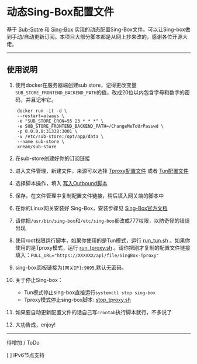 # 动态Sing-Box配置文件

基于 [Sub-Sotre](https://github.com/sub-store-org/Sub-Store) 和 [Sing-Box](https://github.com/SagerNet/sing-box) 实现的动态配置Sing-Box文件。可以让Sing-box做到手动/自动更新订阅。本项目大部分脚本都是从网上抄来改的，感谢各位开源大佬。

---

## 使用说明

1. 使用docker在服务器端创建sub store，记得更改变量`SUB_STORE_FRONTEND_BACKEND_PATH`的值，改成20位以内包含字母和数字的密码，并且记牢它。

```
	docker run -it -d \
	--restart=always \
	-e "SUB_STORE_CRON=55 23 * * *" \
	-e SUB_STORE_FRONTEND_BACKEND_PATH=/ChangeMeToUrPasswd \
	-p 0.0.0.0:31338:3001 \
	-v /etc/sub-store:/opt/app/data \
	--name sub-store \
	xream/sub-store
```

2. 在sub-store创建好你的订阅链接

3. 进入文件管理，新建文件，来源可以选择 [Tproxy配置文件](https://raw.githubusercontent.com/TooonyChen/Sing-Box-Dynamic-Config/refs/heads/main/SingBoxConfig_TProxy_DevVersion) 或者 [Tun配置文件](https://raw.githubusercontent.com/TooonyChen/Sing-Box-Dynamic-Config/refs/heads/main/SingBoxConfig_Tun_DevVersion)

4. 选择脚本操作，填入 [写入Outbound脚本](https://raw.githubusercontent.com/TooonyChen/Sing-Box-Dynamic-Config/refs/heads/main/scriptForAddingOutbound.js)

5. 保存，在文件管理中复制配置文件链接，稍后填入网关端的脚本中

6. 在你的Linux网关安装好 Sing-Box，安装步骤见 [Sing-Box官方文档](https://sing-box.sagernet.org/installation/package-manager/)

7. 请你把`/usr/bin/sing-box`和`/etc/sing-box`都改成777权限，以防奇怪的错误出现

8. 使用root权限运行脚本，如果你使用的是Tun模式，运行 [run_tun.sh](https://github.com/TooonyChen/Sing-Box-Dynamic-Config/blob/main/run_tun.sh) 。如果你使用的是Tproxy模式，运行 [run_tproxy.sh](https://github.com/TooonyChen/Sing-Box-Dynamic-Config/blob/main/run_tproxy.sh) 。请你把刚才复制的配置文件链接填入：`FULL_URL="https://XXXXXX/api/file/SingBox-Tproxy"`

9. sing-box面板链接为`[网关IP]:9095`,默认无密码。

10. 关于停止Sing-box：
    - Tun模式停止sing-box直接运行`systemctl stop sing-box`
    - Tproxy模式停止sing-box脚本: [stop_tproxy.sh](https://github.com/TooonyChen/Sing-Box-Config/blob/main/stop_tproxy.sh)

12. 如果要自动更新配置文件的话自己写`crontab`执行脚本就行，不多说了

13. 大功告成，enjoy!

---

待增加 / ToDo

[ ] IPv6节点支持
